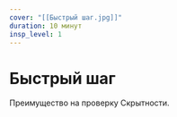 ```yaml
---
cover: "[[Быстрый шаг.jpg]]"
duration: 10 минут
insp_level: 1
---
```

# Быстрый шаг

Преимущество на проверку Скрытности.
